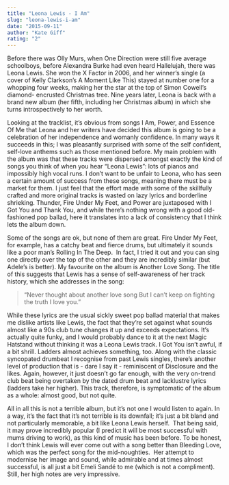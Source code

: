 ```yaml
---
title: "Leona Lewis - I Am"
slug: "leona-lewis-i-am"
date: "2015-09-11"
author: "Kate Giff"
rating: "2"
---
```


Before there was Olly Murs, when One Direction were still five average schoolboys, before Alexandra Burke had even heard Hallelujah, there was Leona Lewis. She won the X Factor in 2006, and her winner’s single (a cover of Kelly Clarkson’s A Moment Like This) stayed at number one for a whopping four weeks, making her the star at the top of Simon Cowell’s diamond- encrusted Christmas tree. Nine years later, Leona is back with a brand new album (her fifth, including her Christmas album) in which she turns introspectively to her worth.

Looking at the tracklist, it’s obvious from songs I Am, Power, and Essence Of Me that Leona and her writers have decided this album is going to be a celebration of her independence and womanly confidence. In many ways it succeeds in this; I was pleasantly surprised with some of the self confident, self-love anthems such as those mentioned before. My main problem with the album was that these tracks were dispersed amongst exactly the kind of songs you think of when you hear “Leona Lewis”: lots of pianos and impossibly high vocal runs. I don’t want to be unfair to Leona, who has seen a certain amount of success from these songs, meaning there must be a market for them. I just feel that the effort made with some of the skillfully crafted and more original tracks is wasted on lazy lyrics and borderline shrieking. Thunder, Fire Under My Feet, and Power are juxtaposed with I Got You and Thank You, and while there’s nothing wrong with a good old-fashioned pop ballad, here it translates into a lack of consistency that I think lets the album down.

Some of the songs are ok, but none of them are great. Fire Under My Feet, for example, has a catchy beat and fierce drums, but ultimately it sounds like a poor man’s Rolling In The Deep.  In fact, I tried it out and you can sing one directly over the top of the other and they are incredibly similar (but Adele’s is better). My favourite on the album is Another Love Song. The title of this suggests that Lewis has a sense of self-awareness of her track history, which she addresses in the song:

> “Never thought about another love song But I can’t keep on fighting the truth I love you.”

While these lyrics are the usual sickly sweet pop ballad material that makes me dislike artists like Lewis, the fact that they’re set against what sounds almost like a 90s club tune changes it up and exceeds expectations. It’s actually quite funky, and I would probably dance to it at the next Magic Hatstand without thinking it was a Leona Lewis track. I Got You isn’t awful, if a bit shrill. Ladders almost achieves something, too. Along with the classic syncopated drumbeat I recognise from past Lewis singles, there’s another level of production that is - dare I say it - reminiscent of Disclosure and the likes. Again, however, it just doesn’t go far enough, with the very on-trend club beat being overtaken by the dated drum beat and lacklustre lyrics (ladders take her higher). This track, therefore, is symptomatic of the album as a whole: almost good, but not quite.

All in all this is not a terrible album, but it’s not one I would listen to again. In a way, it’s the fact that it’s not terrible is its downfall; it’s just a bit bland and not particularly memorable, a bit like Leona Lewis herself.  That being said, it may prove incredibly popular (I predict it will be most successful with mums driving to work), as this kind of music has been before. To be honest, I don’t think Lewis will ever come out with a song better than Bleeding Love, which was the perfect song for the mid-noughties.  Her attempt to modernise her image and sound, while admirable and at times almost successful, is all just a bit Emeli Sandé to me (which is not a compliment). Still, her high notes are very impressive.
